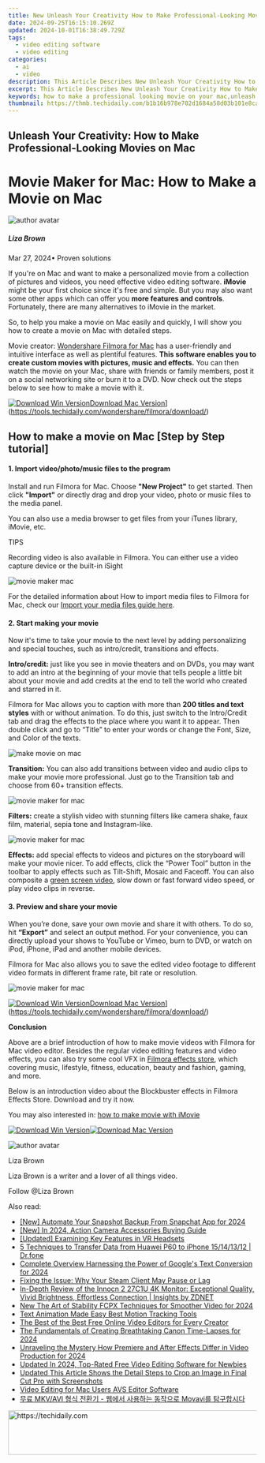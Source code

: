 ```yaml
---
title: New Unleash Your Creativity How to Make Professional-Looking Movies on Mac
date: 2024-09-25T16:15:10.269Z
updated: 2024-10-01T16:38:49.729Z
tags: 
  - video editing software
  - video editing
categories: 
  - ai
  - video
description: This Article Describes New Unleash Your Creativity How to Make Professional-Looking Movies on Mac
excerpt: This Article Describes New Unleash Your Creativity How to Make Professional-Looking Movies on Mac
keywords: how to make a professional looking movie on your mac,unleash your creativity how to make a professional looking video from photos,unleash your creativity a mac users guide to movie making,unleash your creativity how to make professional looking movies on mac,make your own movies a guide to creating professional looking dvds,how to easily make professional looking movies,ai animation how to easily make professional looking movies
thumbnail: https://thmb.techidaily.com/b1b16b978e702d1684a58d03b101e8cae7dbba962afe3131815c9477f19cbcf4.jpg
---
```


## Unleash Your Creativity: How to Make Professional-Looking Movies on Mac

# Movie Maker for Mac: How to Make a Movie on Mac

![author avatar](https://lh5.googleusercontent.com/-AIMmjowaFs4/AAAAAAAAAAI/AAAAAAAAABc/Y5UmwDaI7HU/s250-c-k/photo.jpg)

##### Liza Brown

 Mar 27, 2024• Proven solutions

If you're on Mac and want to make a personalized movie from a collection of pictures and videos, you need effective video editing software. **iMovie** might be your first choice since it's free and simple. But you may also want some other apps which can offer you **more features and controls**. Fortunately, there are many alternatives to iMovie in the market.

So, to help you make a movie on Mac easily and quickly, I will show you how to create a movie on Mac with detailed steps.

Movie creator: [Wondershare Filmora for Mac](https://tools.techidaily.com/wondershare/filmora/download/) has a user-friendly and intuitive interface as well as plentiful features. **This software enables you to create custom movies with pictures, music and effects.** You can then watch the movie on your Mac, share with friends or family members, post it on a social networking site or burn it to a DVD. Now check out the steps below to see how to make a movie with it.

[![Download Win Version](https://images.wondershare.com/filmora/guide/download-btn-win.jpg)](https://tools.techidaily.com/wondershare/filmora/download/)[Download Mac Version](https://images.wondershare.com/filmora/guide/download-btn-mac.jpg)](https://tools.techidaily.com/wondershare/filmora/download/)

## How to make a movie on Mac \[Step by Step tutorial\]

#### 1. Import video/photo/music files to the program

Install and run Filmora for Mac. Choose **"New Project"** to get started. Then click **"Import"** or directly drag and drop your video, photo or music files to the media panel.

You can also use a media browser to get files from your iTunes library, iMovie, etc.

TIPS

Recording video is also available in Filmora. You can either use a video capture device or the built-in iSight

![movie maker mac](https://images.wondershare.com/filmora/guide/import-media-file-mac.jpg)

For the detailed information about How to import media files to Filmora for Mac, check our [Import your media files guide here](https://tools.techidaily.com/wondershare/filmora/download/).

#### 2. Start making your movie

Now it's time to take your movie to the next level by adding personalizing and special touches, such as intro/credit, transitions and effects.

 **Intro/credit:**  just like you see in movie theaters and on DVDs, you may want to add an intro at the beginning of your movie that tells people a little bit about your movie and add credits at the end to tell the world who created and starred in it.

Filmora for Mac allows you to caption with more than **200 titles and text styles** with or without animation. To do this, just switch to the Intro/Credit tab and drag the effects to the place where you want it to appear. Then double click and go to “Title” to enter your words or change the Font, Size, and Color of the texts.

![make movie on mac](https://images.wondershare.com/filmora/article-images/title-text-filmora9-mac.png)

**Transition:** You can also add transitions between video and audio clips to make your movie more professional. Just go to the Transition tab and choose from 60+ transition effects.

![movie maker for mac](https://images.wondershare.com/filmora/article-images/transitions-filmora9-mac.png)

**Filters:** create a stylish video with stunning filters like camera shake, faux film, material, sepia tone and Instagram-like.

![movie maker for mac](https://images.wondershare.com/filmora/article-images/filters-filmora9-mac.png)

**Effects:** add special effects to videos and pictures on the storyboard will make your movie nicer. To add effects, click the “Power Tool” button in the toolbar to apply effects such as Tilt-Shift, Mosaic and Faceoff. You can also composite a [green screen video](https://tools.techidaily.com/wondershare/filmora/download/), slow down or fast forward video speed, or play video clips in reverse.

#### 3. Preview and share your movie

When you’re done, save your own movie and share it with others. To do so, hit **“Export”** and select an output method. For your convenience, you can directly upload your shows to YouTube or Vimeo, burn to DVD, or watch on iPod, iPhone, iPad and another mobile devices.

Filmora for Mac also allows you to save the edited video footage to different video formats in different frame rate, bit rate or resolution.

![movie maker for mac](https://images.wondershare.com/filmora/article-images/filmora9-mac-export-options.jpg)

[![Download Win Version](https://images.wondershare.com/filmora/guide/download-btn-win.jpg)](https://tools.techidaily.com/wondershare/filmora/download/)[Download Mac Version](https://images.wondershare.com/filmora/guide/download-btn-mac.jpg)](https://tools.techidaily.com/wondershare/filmora/download/)

**Conclusion**

Above are a brief introduction of how to make movie videos with Filmora for Mac video editor. Besides the regular video editing features and video effects, you can also try some cool VFX in [Filmora effects store](https://effects.wondershare.com/), which covering music, lifestyle, fitness, education, beauty and fashion, gaming, and more.

Below is an introduction video about the Blockbuster effects in Filmora Effects Store. Download and try it now.

You may also interested in: [how to make movie with iMovie](https://tools.techidaily.com/wondershare/filmora/download/)

[![Download Win Version](https://images.wondershare.com/filmora/guide/download-btn-win.jpg)](https://tools.techidaily.com/wondershare/filmora/download/)[![Download Mac Version](https://images.wondershare.com/filmora/guide/download-btn-mac.jpg)](https://tools.techidaily.com/wondershare/filmora/download/)

![author avatar](https://lh5.googleusercontent.com/-AIMmjowaFs4/AAAAAAAAAAI/AAAAAAAAABc/Y5UmwDaI7HU/s250-c-k/photo.jpg)

Liza Brown

Liza Brown is a writer and a lover of all things video.

Follow @Liza Brown

<ins class="adsbygoogle"
      style="display:block"
      data-ad-client="ca-pub-7571918770474297"
      data-ad-slot="8358498916"
      data-ad-format="auto"
      data-full-width-responsive="true"></ins>

<span class="atpl-alsoreadstyle">Also read:</span>
<div><ul>
<li><a href="https://snapchat-videos.techidaily.com/new-automate-your-snapshot-backup-from-snapchat-app-for-2024/"><u>[New] Automate Your Snapshot Backup From Snapchat App for 2024</u></a></li>
<li><a href="https://article-posts.techidaily.com/new-in-2024-action-camera-accessories-buying-guide/"><u>[New] In 2024, Action Camera Accessories Buying Guide</u></a></li>
<li><a href="https://fox-helps.techidaily.com/updated-examining-key-features-in-vr-headsets/"><u>[Updated] Examining Key Features in VR Headsets</u></a></li>
<li><a href="https://blog-min.techidaily.com/5-techniques-to-transfer-data-from-huawei-p60-to-iphone-15141312-drfone-by-drfone-transfer-from-android-transfer-from-android/"><u>5 Techniques to Transfer Data from Huawei P60 to iPhone 15/14/13/12 | Dr.fone</u></a></li>
<li><a href="https://extra-lessons.techidaily.com/complete-overview-harnessing-the-power-of-googles-text-conversion-for-2024/"><u>Complete Overview Harnessing the Power of Google's Text Conversion for 2024</u></a></li>
<li><a href="https://win-blog.techidaily.com/fixing-the-issue-why-your-steam-client-may-pause-or-lag/"><u>Fixing the Issue: Why Your Steam Client May Pause or Lag</u></a></li>
<li><a href="https://win-web3.techidaily.com/in-depth-review-of-the-innocn-2-27c1u-4k-monitor-exceptional-quality-vivid-brightness-effortless-connection-insights-by-zdnet/"><u>In-Depth Review of the Innocn 2 27C1U 4K Monitor: Exceptional Quality, Vivid Brightness, Effortless Connection | Insights by ZDNET</u></a></li>
<li><a href="https://smart-video-creator.techidaily.com/new-the-art-of-stability-fcpx-techniques-for-smoother-video-for-2024/"><u>New The Art of Stability FCPX Techniques for Smoother Video for 2024</u></a></li>
<li><a href="https://smart-video-creator.techidaily.com/text-animation-made-easy-best-motion-tracking-tools/"><u>Text Animation Made Easy Best Motion Tracking Tools</u></a></li>
<li><a href="https://smart-video-creator.techidaily.com/the-best-of-the-best-free-online-video-editors-for-every-creator/"><u>The Best of the Best Free Online Video Editors for Every Creator</u></a></li>
<li><a href="https://some-skills.techidaily.com/the-fundamentals-of-creating-breathtaking-canon-time-lapses-for-2024/"><u>The Fundamentals of Creating Breathtaking Canon Time-Lapses for 2024</u></a></li>
<li><a href="https://smart-video-creator.techidaily.com/unraveling-the-mystery-how-premiere-and-after-effects-differ-in-video-production-for-2024/"><u>Unraveling the Mystery How Premiere and After Effects Differ in Video Production for 2024</u></a></li>
<li><a href="https://smart-video-creator.techidaily.com/updated-in-2024-top-rated-free-video-editing-software-for-newbies/"><u>Updated In 2024, Top-Rated Free Video Editing Software for Newbies</u></a></li>
<li><a href="https://smart-video-creator.techidaily.com/updated-this-article-shows-the-detail-steps-to-crop-an-image-in-final-cut-pro-with-screenshots/"><u>Updated This Article Shows the Detail Steps to Crop an Image in Final Cut Pro with Screenshots</u></a></li>
<li><a href="https://smart-video-creator.techidaily.com/video-editing-for-mac-users-avs-editor-software/"><u>Video Editing for Mac Users AVS Editor Software</u></a></li>
<li><a href="https://eaxpv-info.techidaily.com/mkvavi-movavi/"><u>무료 MKV/AVI 형식 전환기 - 웹에서 사용하는 동작으로 Movavi를 탐구합시다</u></a></li>
</ul></div>

<!-- affiliate ads begin -->
<a href="https://appsumo.8odi.net/c/5597632/2118320/7443" target="_top" id="2118320">
  <img src="//a.impactradius-go.com/display-ad/7443-2118320" border="0" alt="https://techidaily.com" width="728" height="90"/>
</a>
<img height="0" width="0" src="https://appsumo.8odi.net/i/5597632/2118320/7443" style="position:absolute;visibility:hidden;" border="0" />
<!-- affiliate ads end -->

